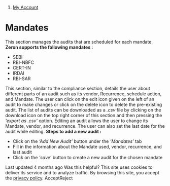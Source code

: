   1. [My Account](https://docs.zeron.one/cyber-risk-posture-management-platform-cprm/my-account)


# Mandates
This section manages the audits that are scheduled for each mandate. **Zeron supports the following mandates :**
  * SEBI
  * RBI-NBFC
  * CERT-IN
  * IRDAI
  * RBI-SAR


This section, similar to the compliance section, details the user about different parts of an audit such as its vendor, Recurrence, schedule action, and Mandate.
The user can click on the edit icon given on the left of an audit to make changes or click on the delete icon to delete the pre-existing audit.
The list of audits can be downloaded as a _.csv_ file by clicking on the download icon on the top right corner of this section and then pressing the _‘export as .csv’_ option.
Editing an audit allows the user to change its Mandate, vendor, and recurrence. The user can also set the last date for the audit while editing.
**Steps to add a new audit :**
  * Click on the _‘Add New Audit’_ button under the _‘Mandates’_ tab 
  * Fill in the information about the Mandate used, vendor, recurrence, and last audit 
  * Click on the _‘save’_ button to create a new audit for the chosen mandate 


Last updated 4 months ago
Was this helpful?
This site uses cookies to deliver its service and to analyze traffic. By browsing this site, you accept the [privacy policy](https://zeron.one/privacy-policy/).
AcceptReject
